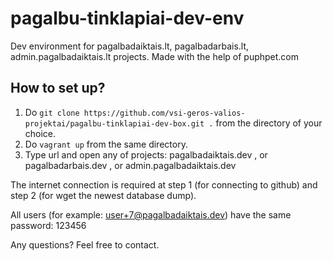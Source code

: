 # pagalbu-tinklapiai-dev-env
Dev environment for pagalbadaiktais.lt, pagalbadarbais.lt, admin.pagalbadaiktais.lt projects. Made with the help of puphpet.com

## How to set up?

1. Do `git clone https://github.com/vsi-geros-valios-projektai/pagalbu-tinklapiai-dev-box.git .` from the directory of your choice.
2. Do `vagrant up` from the same directory.
3. Type url and open any of projects: pagalbadaiktais.dev , or pagalbadarbais.dev , or admin.pagalbadaiktais.dev


The internet connection is required at step 1 (for connecting to github) and step 2 (for wget the newest database dump).

All users (for example: user+7@pagalbadaiktais.dev) have the same password: 123456

Any questions? Feel free to contact.
